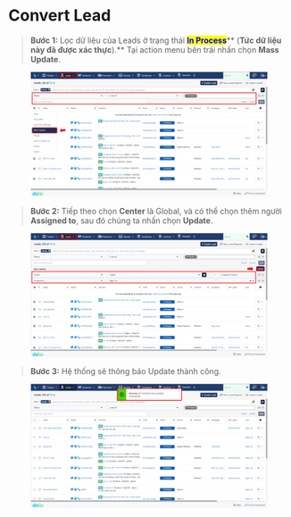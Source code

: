 # Convert Lead

> **Bước 1:** Lọc dữ liệu của Leads ở trạng thái <mark style="color:blue;">**In Process**</mark>** (**Tức dữ liệu này đã được xác thực**).** Tại action menu bên trái nhấn chọn **Mass Update**.

<figure><img src="../../../.gitbook/assets/image (47).png" alt=""><figcaption></figcaption></figure>

> **Bước 2:** Tiếp theo chọn **Center** là Global, và có thể chọn thêm người **Assigned to**, sau đó chúng ta nhấn chọn **Update**.

<figure><img src="../../../.gitbook/assets/image (25).png" alt=""><figcaption></figcaption></figure>

> **Bước 3:** Hệ thống sẽ thông báo Update thành công.

<figure><img src="../../../.gitbook/assets/image (23) (1) (2).png" alt=""><figcaption></figcaption></figure>
